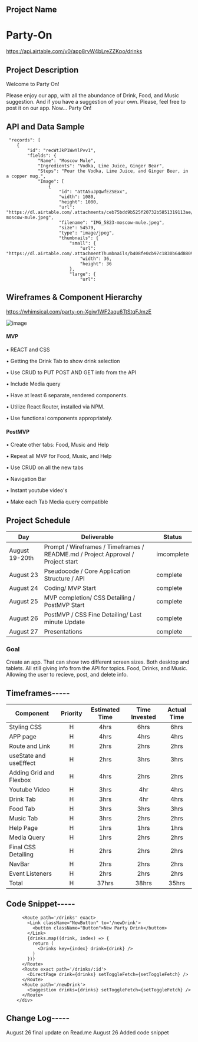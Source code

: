 ## Project Name

# Party-On

https://api.airtable.com/v0/app8rvW4bLreZZKpo/drinks


## Project Description

Welcome to Party On!

Please enjoy our app, with all the abundance of Drink, Food, and Music suggestion. And if you have a suggestion of your own. Please, feel free to post it on our app. Now... Party On!

## API and Data Sample


     "records": [
        {
            "id": "recWtJkP1WwYlPvv1",
            "fields": {
                "Name": "Moscow Mule",
                "Ingredients": "Vodka, Lime Juice, Ginger Bear",
                "Steps": "Pour the Vodka, Lime Juice, and Ginger Beer, in a copper mug.",
                "Image": [
                    {
                        "id": "attA5uJpQwfEZSExx",
                        "width": 1080,
                        "height": 1080,
                        "url": "https://dl.airtable.com/.attachments/ceb75bdd9b525f20732b5851319113ae/39d19df9/IMG_5823-moscow-mule.jpeg",
                        "filename": "IMG_5823-moscow-mule.jpeg",
                        "size": 54579,
                        "type": "image/jpeg",
                        "thumbnails": {
                            "small": {
                                "url": "https://dl.airtable.com/.attachmentThumbnails/b408fe0cb97c1830b64d88091ec990bd/73b1f2dd",
                                "width": 36,
                                "height": 36
                            },
                            "large": {
                                "url": 
                                
                                
## Wireframes & Component Hierarchy

https://whimsical.com/party-on-Xgjw1WF2aqu6TtStqFJmzE

![image](https://user-images.githubusercontent.com/87334634/131069717-6dd94761-4852-4f35-afab-5f809ec411d2.png)


#### MVP

• REACT and CSS

• Getting the Drink Tab to show drink selection 

• Use CRUD to PUT POST AND GET info from the API

• Include Media query 

• Have at least 6 separate, rendered components.

• Utilize React Router, installed via NPM.

• Use functional components appropriately.



#### PostMVP  

• Create other tabs: Food, Music and Help

• Repeat all MVP for Food, Music, and Help

• Use CRUD on all the new tabs

• Navigation Bar

• Instant youtube video's

• Make each Tab Media query compatible


## Project Schedule


|  Day | Deliverable | Status
|---|---| ---|
|August 19-20th| Prompt / Wireframes / Timeframes / README.md / Project Approval / Project start | imcomplete
|August 23| Pseudocode / Core Application Structure / API  | complete
|August 24| Coding/ MVP Start | complete
|August 25| MVP completion/ CSS Detailing / PostMVP Start| complete
|August 26| PostMVP / CSS Fine Detailing/ Last minute Update | complete
|August 27| Presentations | complete




### Goal

Create an app. That can show two different screen sizes. Both desktop and tablets. All still giving info from the API for topics. Food, Drinks, and Music.
Allowing the user to recieve, post, and delete info.



## Timeframes-----

| Component | Priority | Estimated Time | Time Invested | Actual Time |
| --- | :---: |  :---: | :---: | :---: |
| Styling CSS | H | 4hrs | 6hrs | 6hrs |
| APP page | H | 4hrs | 4hrs | 4hrs |
| Route and Link | H | 2hrs| 2hrs | 2hrs |
| useState and useEffect | H | 2hrs | 3hrs | 3hrs |
| Adding Grid and Flexbox| H | 4hrs | 2hrs | 2hrs |
| Youtube Video | H | 3hrs | 4hr | 4hrs |
| Drink Tab | H | 3hrs | 4hr | 4hrs |
| Food Tab | H | 3hrs | 3hrs | 3hrs |
| Music Tab | H | 3hrs | 2hrs | 2hrs |
| Help Page | H | 1hrs | 1hrs | 1hrs |
| Media Query | H | 1hrs | 2hrs | 2hrs |
| Final CSS Detailing | H | 2hrs | 2hrs | 2hrs |
| NavBar | H | 2hrs | 2hrs | 2hrs |
| Event Listeners | H | 2hrs | 2hrs | 2hrs |
| Total | H | 37hrs | 38hrs | 35hrs |



## Code Snippet-----

 <div className="DrinkTab">
     
          <Route path='/drinks' exact>
            <Link className="NewButton" to='/newDrink'>
              <button className="Button">New Party Drink</button>
            </Link>
            {drinks.map((drink, index) => {
              return (
                <Drinks key={index} drink={drink} />
              )
            })}
          </Route>
          <Route exact path='/drinks/:id'>
            <DirectPage drink={drinks} setToggleFetch={setToggleFetch} />
          </Route>
          <Route path='/newDrink'>
            <Suggestion drinks={drinks} setToggleFetch={setToggleFetch} />
          </Route>
        </div>
        
        

## Change Log-----
 August 26 final update on Read.me
 August 26 Added code snippet
 

